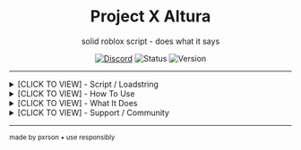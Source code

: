 <div align="center">
  <h1>Project X Altura</h1>
  <p>solid roblox script - does what it says</p>

[![Discord](https://img.shields.io/badge/Discord-Join%20Server-5865f2?style=flat&logo=discord)](https://discord.gg/tAA9bzYyBx)
![Status](https://img.shields.io/badge/Status-Online-00d26a?style=flat)
![Version](https://img.shields.io/badge/Version-4.3-blue?style=flat)
</div>

---

<details>
  <summary>[CLICK TO VIEW] - Script / Loadstring</summary>

```lua
-- discord: .pxrson
loadstring(game:HttpGet("https://raw.githubusercontent.com/Pxrson/Project-X-Altura/refs/heads/main/project/Main.lua", true))()
```

</details>

<details>
  <summary>[CLICK TO VIEW] - How To Use</summary>

  basic steps:

  1. get an executor (synapse, krnl, whatever works)
  2. copy paste the loadstring above
  3. grab key from discord when it asks

</details>

<details>
   <summary>[CLICK TO VIEW] - What It Does</summary>

   **performance stuff**

  - loads fast, works on mobile too
  - doesn't eat your ram

   **safety**

  - no sketchy stuff, just the script
  - tested all the time by me to ensure yall have great experience
  - regular updates for patches

   **ui/ux**

  - clean interface, not bloated
  - works for beginners
  - discord support if you need help

</details>

<details>
  <summary>[CLICK TO VIEW] - Support / Community</summary>

  something broken? 
  [join discord](https://discord.gg/tAA9bzYyBx) - i actually check it

  dev team:
  **pxrson** - main dev, does most of the work
  find me: [github](https://github.com/Pxrson)

</details>

---

<sub>made by pxrson • use responsibly</sub>
